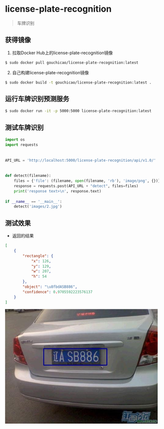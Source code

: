 # license-plate-recognition
> 车牌识别

## 获得镜像
1. 拉取Docker Hub上的license-plate-recognition镜像
```bash
$ sudo docker pull gouchicao/license-plate-recognition:latest
```

2. 自己构建license-plate-recognition镜像
```bash
$ sudo docker build -t gouchicao/license-plate-recognition:latest .
```

## 运行车牌识别预测服务
```bash
$ sudo docker run -it -p 5000:5000 license-plate-recognition:latest
```

## 测试车牌识别
```py
import os
import requests


API_URL = 'http://localhost:5000/license-plate-recognition/api/v1.0/'


def detect(filename):
    files = {'file': (filename, open(filename, 'rb'), 'image/png', {})}
    response = requests.post(API_URL + "detect", files=files)
    print('response text>\n', response.text)

if __name__ == '__main__':
    detect('images/2.jpg')
```

## 测试效果
* 返回的结果
```json
[
    {
        "rectangle": {
            "x": 126,
            "y": 129,
            "w": 207,
            "h": 54
        },
        "object": "\u8fbdASB886",
        "confidence": 0.9705592223576137
    }
]
```

![](test.jpg)
